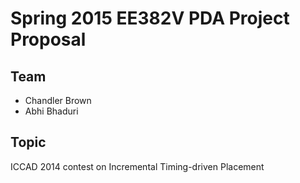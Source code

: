 # Spring 2015 EE382V PDA Project Proposal

## Team
* Chandler Brown
* Abhi Bhaduri

## Topic
ICCAD 2014 contest on Incremental Timing-driven Placement

